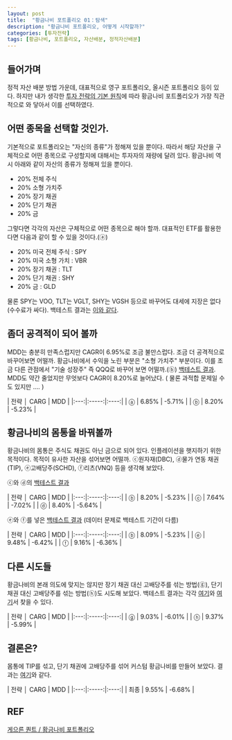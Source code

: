 ```yaml
---
layout: post
title:  "황금나비 포트폴리오 01：탐색"
description: "황금나비 포트폴리오, 어떻게 시작할까?"
categories: [투자전략]
tags: [황금나비, 포트폴리오, 자산배분, 정적자산배분]
---
```


## 들어가며

정적 자산 배분 방법 가운데, 대표적으로 영구 포트폴리오, 올시즌 포트폴리오 등이 있다. 하지만 내가 생각한 [투자 전략의 기본 원칙]()에 따라 황금나비 포트폴리오가 가장 직관적으로 와 닿아서 이를 선택하였다. 

## 어떤 종목을 선택할 것인가. 

기본적으로 포트폴리오는 "자신의 종류"가 정해져 있을 뿐이다. 따라서 해당 자산을 구체적으로 어떤 종목으로 구성할지에 대해서는 투자자의 재량에 달려 있다. 황금나비 역시 아래와 같이 자산의 종류가 정해져 있을 뿐이다. 

* 20% 전체 주식
* 20% 소형 가치주
* 20% 장기 채권
* 20% 단기 채권
* 20% 금

그렇다면 각각의 자산은 구체적으로 어떤 종목으로 해야 할까. 대표적인 ETF를 활용한다면 다음과 같이 할 수 있을 것이다.(ⓐ)

* 20% 미국 전체 주식 : SPY
* 20% 미국 소형 가치 : VBR
* 20% 장기 채권 : TLT
* 20% 단기 채권 : SHY
* 20% 금 : GLD

물론 SPY는 VOO, TLT는 VGLT, SHY는 VGSH 등으로 바꾸어도 대세에 지장은 없다(수수료가 싸다). 백테스트 결과는 [이와 같다](https://www.portfoliovisualizer.com/backtest-portfolio?s=y&timePeriod=4&startYear=2010&firstMonth=1&endYear=2019&lastMonth=12&calendarAligned=true&includeYTD=false&initialAmount=10000&annualOperation=0&annualAdjustment=0&inflationAdjusted=true&annualPercentage=0.0&frequency=4&rebalanceType=1&absoluteDeviation=5.0&relativeDeviation=25.0&leverageType=0&leverageRatio=0.0&debtAmount=0&debtInterest=0.0&maintenanceMargin=25.0&leveragedBenchmark=false&reinvestDividends=true&showYield=false&showFactors=false&factorModel=3&benchmark=-1&benchmarkSymbol=SPY&portfolioNames=false&portfolioName1=Portfolio+1&portfolioName2=Portfolio+2&portfolioName3=Portfolio+3&symbol1=SPY&allocation1_1=20&allocation1_2=20&symbol2=VBR&allocation2_1=20&allocation2_2=20&symbol4=TLT&allocation4_1=20&symbol5=SHY&allocation5_1=20&symbol6=VGLT&allocation6_2=20&symbol7=VGSH&allocation7_2=20&symbol8=GLD&allocation8_1=20&allocation8_2=20).

## 좀더 공격적이 되어 볼까

MDD는 충분히 만족스럽지만 CAGR이 6.95%로 조금 불만스럽다. 조금 더 공격적으로 바꾸어보면 어떨까. 황금나비에서 수익을 노린 부분은 "소형 가치주" 부분이다. 이를 조금 다른 관점에서 "기술 성장주" 즉 QQQ로 바꾸어 보면 어떨까.(ⓑ) [백테스트 결과](https://www.portfoliovisualizer.com/backtest-portfolio?s=y&timePeriod=4&startYear=2010&firstMonth=1&endYear=2019&lastMonth=12&calendarAligned=true&includeYTD=false&initialAmount=10000&annualOperation=0&annualAdjustment=0&inflationAdjusted=true&annualPercentage=0.0&frequency=4&rebalanceType=1&absoluteDeviation=5.0&relativeDeviation=25.0&leverageType=0&leverageRatio=0.0&debtAmount=0&debtInterest=0.0&maintenanceMargin=25.0&leveragedBenchmark=false&reinvestDividends=true&showYield=false&showFactors=false&factorModel=3&benchmark=-1&benchmarkSymbol=SPY&portfolioNames=false&portfolioName1=Portfolio+1&portfolioName2=Portfolio+2&portfolioName3=Portfolio+3&symbol1=SPY&allocation1_1=20&allocation1_2=20&symbol2=VBR&allocation2_1=20&symbol3=QQQ&allocation3_2=20&symbol6=VGLT&allocation6_1=20&allocation6_2=20&symbol7=VGSH&allocation7_1=20&allocation7_2=20&symbol9=GLD&allocation9_1=20&allocation9_2=20). MDD도 약간 줄었지만 무엇보다 CAGR이 8.20%로 늘어났다. ( 물론 과적합 문제일 수도 있지만 .... )

| 전략 │ CARG  | MDD  |
|:---:|:-----:|:----:|
| ⓐ  | 6.85% | -5.71% |
| ⓑ  | 8.20% | -5.23% |

## 황금나비의 몸통을 바꿔볼까

황금나비의 몸통은 주식도 채권도 아닌 금으로 되어 있다. 인플레이션을 햇지하기 위한 목적이다. 목적이 유사한 자산을 섞어보면 어떨까. ⓒ원자재(DBC), ⓓ물가 연동 채권(TIP), ⓔ고배당주(SCHD), ⓕ리츠(VNQ) 등을 생각해 보았다. 

ⓒ와 ⓓ의 [백테스트 결과](https://www.portfoliovisualizer.com/backtest-portfolio?s=y&timePeriod=4&startYear=2010&firstMonth=1&endYear=2019&lastMonth=12&calendarAligned=true&includeYTD=false&initialAmount=10000&annualOperation=0&annualAdjustment=0&inflationAdjusted=true&annualPercentage=0.0&frequency=4&rebalanceType=1&absoluteDeviation=5.0&relativeDeviation=25.0&leverageType=0&leverageRatio=0.0&debtAmount=0&debtInterest=0.0&maintenanceMargin=25.0&leveragedBenchmark=false&reinvestDividends=true&showYield=false&showFactors=false&factorModel=3&benchmark=-1&benchmarkSymbol=SPY&portfolioNames=false&portfolioName1=Portfolio+1&portfolioName2=Portfolio+2&portfolioName3=Portfolio+3&symbol1=SPY&allocation1_1=20&allocation1_2=20&allocation1_3=20&symbol2=VBR&symbol3=QQQ&allocation3_1=20&allocation3_2=20&allocation3_3=20&symbol6=VGLT&allocation6_1=20&allocation6_2=20&allocation6_3=20&symbol7=VGSH&allocation7_1=20&allocation7_2=20&allocation7_3=20&symbol8=GLD&allocation8_1=20&allocation8_2=10&allocation8_3=10&symbol9=DBC&allocation9_2=10&symbol10=TIP&allocation10_3=10)

| 전략 │ CARG  | MDD  |
|:---:|:-----:|:----:|
| ⓑ  | 8.20% | -5.23% |
| ⓒ  | 7.64% | -7.02% |
| ⓓ  | 8.40% | -5.64% |

ⓔ와 ⓕ를 넣은 [백테스트 결과](https://www.portfoliovisualizer.com/backtest-portfolio?s=y&timePeriod=4&startYear=2010&firstMonth=1&endYear=2019&lastMonth=12&calendarAligned=true&includeYTD=false&initialAmount=10000&annualOperation=0&annualAdjustment=0&inflationAdjusted=true&annualPercentage=0.0&frequency=4&rebalanceType=1&absoluteDeviation=5.0&relativeDeviation=25.0&leverageType=0&leverageRatio=0.0&debtAmount=0&debtInterest=0.0&maintenanceMargin=25.0&leveragedBenchmark=false&reinvestDividends=true&showYield=false&showFactors=false&factorModel=3&benchmark=-1&benchmarkSymbol=SPY&portfolioNames=false&portfolioName1=Portfolio+1&portfolioName2=Portfolio+2&portfolioName3=Portfolio+3&symbol1=SPY&allocation1_1=20&allocation1_2=20&allocation1_3=20&symbol2=VBR&symbol3=QQQ&allocation3_1=20&allocation3_2=20&allocation3_3=20&symbol6=VGLT&allocation6_1=20&allocation6_2=20&allocation6_3=20&symbol7=VGSH&allocation7_1=20&allocation7_2=20&allocation7_3=20&symbol8=GLD&allocation8_1=20&allocation8_2=10&allocation8_3=10&symbol9=SCHD&allocation9_2=10&symbol10=VNQ&allocation10_3=10) (데이터 문제로 백테스트 기간이 다름)

| 전략 │ CARG  | MDD  |
|:---:|:-----:|:----:|
| ⓑ  | 8.09% | -5.23% |
| ⓔ  | 9.48% | -6.42% |
| ⓕ  | 9.16% | -6.36% |

## 다른 시도들 

황금나비의 본래 의도에 맞지는 않지만 장기 채권 대신 고배당주를 섞는 방법(ⓖ), 단기 채권 대신 고배당주를 섞는 방법(ⓗ)도 시도해 보았다. 백테스트 결과는 각각 [여기](https://www.portfoliovisualizer.com/backtest-portfolio?s=y&timePeriod=4&startYear=2010&firstMonth=1&endYear=2019&lastMonth=12&calendarAligned=true&includeYTD=false&initialAmount=10000&annualOperation=0&annualAdjustment=0&inflationAdjusted=true&annualPercentage=0.0&frequency=4&rebalanceType=1&absoluteDeviation=5.0&relativeDeviation=25.0&leverageType=0&leverageRatio=0.0&debtAmount=0&debtInterest=0.0&maintenanceMargin=25.0&leveragedBenchmark=false&reinvestDividends=true&showYield=false&showFactors=false&factorModel=3&benchmark=-1&benchmarkSymbol=SPY&portfolioNames=false&portfolioName1=Portfolio+1&portfolioName2=Portfolio+2&portfolioName3=Portfolio+3&symbol1=SPY&allocation1_1=20&allocation1_2=20&allocation1_3=20&symbol2=VBR&symbol3=QQQ&allocation3_1=20&allocation3_2=20&allocation3_3=20&symbol5=SCHD&allocation5_1=10&allocation5_2=10&allocation5_3=10&symbol6=VGLT&allocation6_1=10&allocation6_2=10&allocation6_3=10&symbol7=VGSH&allocation7_1=20&allocation7_2=20&allocation7_3=20&symbol8=GLD&allocation8_1=20&allocation8_2=10&allocation8_3=10&symbol9=DBC&allocation9_2=10&symbol10=TIP&allocation10_3=10)와 [여기](https://www.portfoliovisualizer.com/backtest-portfolio?s=y&timePeriod=4&startYear=2010&firstMonth=1&endYear=2019&lastMonth=12&calendarAligned=true&includeYTD=false&initialAmount=10000&annualOperation=0&annualAdjustment=0&inflationAdjusted=true&annualPercentage=0.0&frequency=4&rebalanceType=1&absoluteDeviation=5.0&relativeDeviation=25.0&leverageType=0&leverageRatio=0.0&debtAmount=0&debtInterest=0.0&maintenanceMargin=25.0&leveragedBenchmark=false&reinvestDividends=true&showYield=false&showFactors=false&factorModel=3&benchmark=-1&benchmarkSymbol=SPY&portfolioNames=false&portfolioName1=Portfolio+1&portfolioName2=Portfolio+2&portfolioName3=Portfolio+3&symbol1=SPY&allocation1_1=20&allocation1_2=20&allocation1_3=20&symbol2=VBR&symbol3=QQQ&allocation3_1=20&allocation3_2=20&allocation3_3=20&symbol5=SCHD&allocation5_1=10&allocation5_2=10&allocation5_3=10&symbol6=VGLT&allocation6_1=20&allocation6_2=20&allocation6_3=20&symbol7=VGSH&allocation7_1=10&allocation7_2=10&allocation7_3=10&symbol8=GLD&allocation8_1=20&allocation8_2=10&allocation8_3=10&symbol9=DBC&allocation9_2=10&symbol10=TIP&allocation10_3=10)서 찾을 수 있다. 

| 전략 │ CARG  | MDD  |
|:---:|:-----:|:----:|
| ⓖ  | 9.03%  | -6.01% |
| ⓗ  | 9.37%  | -5.99% |

## 결론은?

몸통에 TIP를 섞고, 단기 채권에 고배당주를 섞어 커스텀 황금나비를 만들어 보았다. 결과는 [여기](https://www.portfoliovisualizer.com/backtest-portfolio?s=y&timePeriod=4&startYear=1985&firstMonth=1&endYear=2019&lastMonth=12&calendarAligned=true&includeYTD=false&initialAmount=10000&annualOperation=0&annualAdjustment=0&inflationAdjusted=true&annualPercentage=0.0&frequency=4&rebalanceType=1&absoluteDeviation=5.0&relativeDeviation=25.0&leverageType=0&leverageRatio=0.0&debtAmount=0&debtInterest=0.0&maintenanceMargin=25.0&leveragedBenchmark=false&reinvestDividends=true&showYield=false&showFactors=false&factorModel=3&benchmark=-1&benchmarkSymbol=SPY&portfolioNames=false&portfolioName1=Portfolio+1&portfolioName2=Portfolio+2&portfolioName3=Portfolio+3&symbol1=SPY&allocation1_1=20&allocation1_2=20&allocation1_3=20&symbol2=VBR&allocation2_1=20&symbol3=QQQ&allocation3_2=20&allocation3_3=20&symbol5=VGLT&allocation5_1=20&allocation5_2=20&allocation5_3=20&symbol6=VGSH&allocation6_1=10&allocation6_2=10&allocation6_3=10&symbol7=SCHD&allocation7_1=10&allocation7_2=10&allocation7_3=10&symbol8=GLD&allocation8_1=10&allocation8_2=10&allocation8_3=10&symbol9=TIP&allocation9_1=10&allocation9_2=10&symbol10=DBC&allocation10_3=10)와 같다. 

| 전략 │ CARG  | MDD  |
|:---:|:-----:|:----:|
| 최종  | 9.55%  | -6.68% |


## REF

[게으른 퀀트 / 황금나비 포트폴리오](https://lazyquant.xyz/docs/detail/%EC%9E%90%EC%82%B0%EB%B0%B0%EB%B6%84/12)